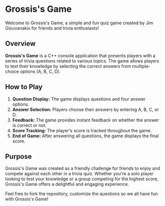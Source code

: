 # Grossis's Game

Welcome to Grossis's Game, a simple and fun quiz game created by Jim Giouvanakis for friends and trivia enthusiasts!

## Overview

**Grossis's Game** is a C++ console application that presents players with a series of trivia questions related to various topics. The game allows players to test their knowledge by selecting the correct answers from multiple-choice options (A, B, C, D).

## How to Play

1. **Question Display:** The game displays questions and four answer options.
2. **Answer Selection:** Players choose their answers by entering A, B, C, or D.
3. **Feedback:** The game provides instant feedback on whether the answer is correct or not.
4. **Score Tracking:** The player's score is tracked throughout the game.
5. **End of Game:** After answering all questions, the game displays the final score.

## Purpose

Grossis's Game was created as a friendly challenge for friends to enjoy and compete against each other in a trivia quiz. Whether you're a solo player looking to test your knowledge or a group competing for the highest score, Grossis's Game offers a delightful and engaging experience.

Feel free to fork the repository, customize the questions so we all have fun with Grossis's Game!

